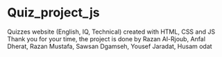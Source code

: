 # Quiz_project_js

Quizzes website (English, IQ, Technical) created with HTML, CSS and JS Thank you for your time, the project is done by Razan Al-Rjoub, Anfal Dherat, Razan Mustafa, Sawsan Dgamseh, Yousef Jaradat, Husam odat
